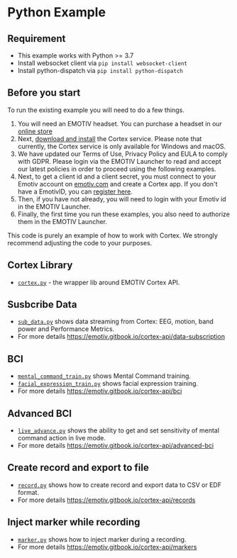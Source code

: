 # Python Example

## Requirement
- This example works with Python >= 3.7
- Install websocket client via  `pip install websocket-client`
- Install python-dispatch via `pip install python-dispatch`

## Before you start

To run the existing example you will need to do a few things.

1. You will need an EMOTIV headset.  You can purchase a headset in our [online
   store](https://www.emotiv.com/)
2. Next, [download and install](https://www.emotiv.com/developer/) the Cortex
   service.  Please note that currently, the Cortex service is only available
   for Windows and macOS.
3. We have updated our Terms of Use, Privacy Policy and EULA to comply with
   GDPR. Please login via the EMOTIV Launcher to read and accept our latest policies
   in order to proceed using the following examples.
4. Next, to get a client id and a client secret, you must connect to your
   Emotiv account on
   [emotiv.com](https://www.emotiv.com/my-account/cortex-apps/) and create a
   Cortex app. If you don't have a EmotivID, you can [register
   here](https://id.emotivcloud.com/eoidc/account/registration/).
5. Then, if you have not already, you will need to login with your Emotiv id in
   the EMOTIV Launcher.
6. Finally, the first time you run these examples, you also need to authorize
   them in the EMOTIV Launcher.

This code is purely an example of how to work with Cortex.  We strongly
recommend adjusting the code to your purposes.

## Cortex Library
- [`cortex.py`](./cortex.py) - the wrapper lib around EMOTIV Cortex API.

## Susbcribe Data
- [`sub_data.py`](./sub_data.py) shows data streaming from Cortex: EEG, motion, band power and Performance Metrics.
- For more details https://emotiv.gitbook.io/cortex-api/data-subscription

## BCI
- [`mental_command_train.py`](./mental_command_train.py) shows Mental Command training.
- [`facial_expression_train.py`](./facial_expression_train.py) shows facial expression training.
- For more details https://emotiv.gitbook.io/cortex-api/bci

## Advanced BCI
- [`live_advance.py`](./live_advance.py) shows the ability to get and set sensitivity of mental command action in live mode.
- For more details https://emotiv.gitbook.io/cortex-api/advanced-bci

## Create record and export to file
- [`record.py`](./record.py) shows how to create record and export data to CSV or EDF format.
- For more details https://emotiv.gitbook.io/cortex-api/records

## Inject marker while recording
- [`marker.py`](./marker.py) shows how to inject marker during a recording.
- For more details https://emotiv.gitbook.io/cortex-api/markers


